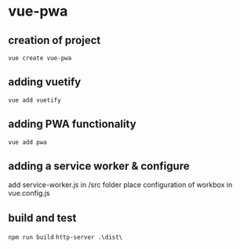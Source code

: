 # vue-pwa

## creation of project
`vue create vue-pwa`

## adding vuetify
`vue add vuetify`

## adding PWA functionality
`vue add pwa`

## adding a service worker & configure
add service-worker.js in /src folder
place configuration of workbox in vue.config.js

## build and test
`npm run build`
`http-server .\dist\`

